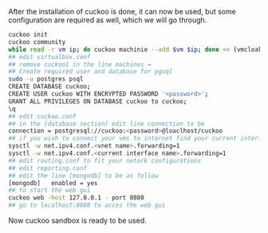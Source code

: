After the installation of cuckoo is done, it can now be used, but some configuration are required as well, which we will go through.
```bash
cuckoo init
cuckoo community
while read -r vm ip; do cuckoo machinie --add $vm $ip; done << (vmcloak list vms)
## edit virtualbox.conf
## remove cuckoo1 in the line machines =
## Create required user and database for pgsql
sudo -u postgres psql
CREATE DATABASE cuckoo;
CREATE USER cuckoo WITH ENCRYPTED PASSWORD '<password>';
GRANT ALL PRIVILEGES ON DATABASE cuckoo to cuckoo;
\q
## edit cuckoo.conf
## in the [database section] edit line connection to be
connection = postgresql://cuckoo:<password>@loaclhost/cuckoo
## if you wish to connect your vms to internet find your current interface to enable forwarding with cuckoo vnets
sysctl -w net.ipv4.conf.<vnet name>.forwarding=1
sysctl -w net.ipv4.conf.<current interface name>.forwarding=1
## edit routing.conf to fit your netork configurations
## edit reporting.conf
## edit the line [mongodb] to be as follow
[mongodb]   enabled = yes
## to start the web gui
cuckoo web -host 127.0.0.1 - port 8080
## go to localhost:8080 to acces the web gui
```

Now cuckoo sandbox is ready to be used.
